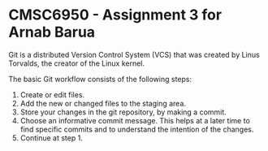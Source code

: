 # CMSC6950 - Assignment 3 for Arnab Barua

Git is a distributed Version Control System (VCS) that was created by Linus Torvalds, the creator of the Linux kernel.

The basic Git workflow consists of the following steps: 

1. Create or edit files.
2. Add the new or changed files to the staging area.
3. Store your changes in the git repository, by making a commit.
4. Choose an informative commit message. This helps at a later time to find specific commits and to understand the intention of the changes.
5. Continue at step 1.
